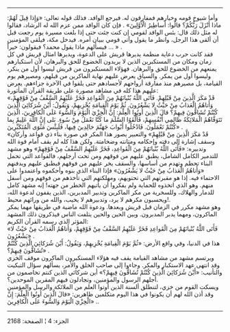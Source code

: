 ------------------------------------------------------------------------

وأما شيوخ قومه وخيارهم فمفارقون له. فيرجع الوافد. فذلك قوله تعالى: «وَإِذا
قِيلَ لَهُمْ: ماذا أَنْزَلَ رَبُّكُمْ؟ قالُوا: أَساطِيرُ الْأَوَّلِينَ» . فإن كان الوافد ممن عزم
الله له الرشاد، فقالوا له مثل ذلك قال: بئس الوافد لقومي إن كنت جئت حتى
إذا بلغت مسيرة يوم رجعت قبل أن ألقى هذا الرجل، وانظر ما يقول وآتي قومي
ببيان أمره. فيدخل مكة، فيلقى المؤمنين فيسألهم ماذا يقول محمد؟ فيقولون:
خيراً ... » .  
فقد كانت حرب دعاية منظمة يديرها قريش على الدعوة، ويديرها امثال قريش في
كل زمان ومكان من المستكبرين الذين لا يريدون الخضوع للحق والبرهان، لأن
استكبارهم يمنعهم من الخضوع للحق والبرهان. فهؤلاء المستكبرون من قريش
ليسوا أول من ينكر، وليسوا أول من يمكر. والسياق يعرض عليهم نهاية الماكرين
من قبلهم، ومصيرهم يوم القيامة، بل مصيرهم منذ مفارقة أرواحهم لأجسادهم حتى
يلقوا في الآخرة جزاءهم. يعرض عليهم هذا كله في مشاهد مصورة على طريقة
القرآن المأثورة:  
«قَدْ مَكَرَ الَّذِينَ مِنْ قَبْلِهِمْ. فَأَتَى اللَّهُ بُنْيانَهُمْ مِنَ الْقَواعِدِ فَخَرَّ عَلَيْهِمُ السَّقْفُ مِنْ
فَوْقِهِمْ، وَأَتاهُمُ الْعَذابُ مِنْ حَيْثُ لا يَشْعُرُونَ. ثُمَّ يَوْمَ الْقِيامَةِ يُخْزِيهِمْ، وَيَقُولُ: أَيْنَ
شُرَكائِيَ الَّذِينَ كُنْتُمْ تُشَاقُّونَ فِيهِمْ؟ قالَ الَّذِينَ أُوتُوا الْعِلْمَ: إِنَّ الْخِزْيَ الْيَوْمَ
وَالسُّوءَ عَلَى الْكافِرِينَ، الَّذِينَ تَتَوَفَّاهُمُ الْمَلائِكَةُ ظالِمِي أَنْفُسِهِمْ، فَأَلْقَوُا السَّلَمَ
ما كُنَّا نَعْمَلُ مِنْ سُوءٍ. بَلى إِنَّ اللَّهَ عَلِيمٌ بِما كُنْتُمْ تَعْمَلُونَ. فَادْخُلُوا أَبْوابَ جَهَنَّمَ
خالِدِينَ فِيها، فَلَبِئْسَ مَثْوَى الْمُتَكَبِّرِينَ» .  
«قَدْ مَكَرَ الَّذِينَ مِنْ قَبْلِهِمْ» والتعبير يصور هذا المكر في صورة بناء ذي قواعد
وأركان وسقف إشارة إلى دقته وإحكامه ومتانته وضخامتة. ولكن هذا كله لم يقف
أمام قوة الله وتدبيره: «فَأَتَى اللَّهُ بُنْيانَهُمْ مِنَ الْقَواعِدِ، فَخَرَّ عَلَيْهِمُ السَّقْفُ مِنْ
فَوْقِهِمْ» وهو مشهد للتدمير الكامل الشامل، يطبق عليهم من فوقهم ومن تحت
أرجلهم، فالقواعد التي تحمل البناء تحطم وتهدم من أساسها، والسقف يخر عليهم
من فوقهم فيطبق عليهم ويدفنهم «وَأَتاهُمُ الْعَذابُ مِنْ حَيْثُ لا يَشْعُرُونَ» فإذا
البناء الذي بنوه وأحكموه واعتمدوا على الاحتماء فيه. إذا هو مقبرتهم التي
تحتويهم، ومهلكتهم التي تأخذهم من فوقهم ومن أسفل منهم. وهو الذي اتخذوه
للحماية ولم يفكروا أن يأتيهم الخطر من جهته! إنه مشهد كامل للدمار
والهلاك، وللسخرية من مكر الماكرين وتدبير المدبرين، الذين يقفون لدعوة
الله، ويحسبون مكرهم لا يرد، وتدبيرهم لا يخيب، والله من ورائهم محيط!.  
وهو مشهد مكرر في الزمان قبل قريش وبعدها. ودعوة الله ماضية في طريقها مهما
يمكر الماكرون، ومهما يدبر المدبرون. وبين الحين والحين يتلفت الناس
فيذكرون ذلك المشهد المؤثر الذي رسمه القرآن الكريم:  
«فَأَتَى اللَّهُ بُنْيانَهُمْ مِنَ الْقَواعِدِ فَخَرَّ عَلَيْهِمُ السَّقْفُ مِنْ فَوْقِهِمْ، وَأَتاهُمُ الْعَذابُ مِنْ
حَيْثُ لا يَشْعُرُونَ» .  
هذا في الدنيا، وفي واقع الأرض: «ثُمَّ يَوْمَ الْقِيامَةِ يُخْزِيهِمْ، وَيَقُولُ: أَيْنَ شُرَكائِيَ
الَّذِينَ كُنْتُمْ تُشَاقُّونَ فِيهِمْ؟» .  
ويرتسم مشهد من مشاهد القيامة يقف فيه هؤلاء المستكبرون الماكرون موقف
الخزي وقد انتهى عهد الاستكبار والمكر. وجاءوا إلى صاحب الخلق والأمر،
يسألهم سؤال التبكيت والتأنيب: «أَيْنَ شُرَكائِيَ الَّذِينَ كُنْتُمْ تُشَاقُّونَ فِيهِمْ؟» أين
شركائي الذين كنتم تخاصمون من أجلهم الرسول والمؤمنين، وتجادلون فيهم
المقرين الموحدين؟.  
ويسكت القوم من خزي، لتنطلق ألسنة الذين أوتوا العلم من الملائكة والرسل
والمؤمنين وقد أذن الله لهم أن يكونوا في هذا اليوم متكلمين ظاهرين: «قالَ
الَّذِينَ أُوتُوا الْعِلْمَ: إِنَّ الْخِزْيَ الْيَوْمَ وَالسُّوءَ عَلَى الْكافِرِينَ» ..

------------------------------------------------------------------------

الجزء: 4 ¦ الصفحة: 2168
